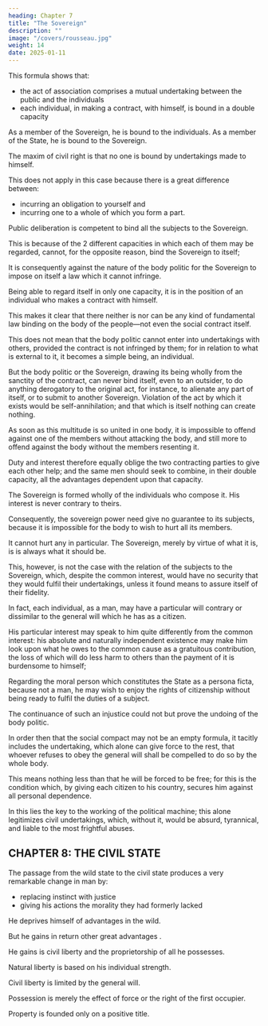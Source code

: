 ```yaml
---
heading: Chapter 7
title: "The Sovereign"
description: ""
image: "/covers/rousseau.jpg"
weight: 14
date: 2025-01-11
---
```



This formula shows that:
- the act of association comprises a mutual undertaking between the public and the individuals
- each individual, in making a contract, with himself, is bound in a double capacity

As a member of the Sovereign, he is bound to the individuals. As a member of the State, he is bound to the Sovereign.

The maxim of civil right is that no one is bound by undertakings made to himself.

This does not apply in this case because there is a great difference between:
- incurring an obligation to yourself and
- incurring one to a whole of which you form a part.


Public deliberation is competent to bind all the subjects to the Sovereign. 

This is because of the 2 different capacities in which each of them may be regarded, cannot, for the opposite reason, bind the Sovereign to itself; 

It is consequently against the nature of the body politic for the Sovereign to impose on itself a law which it cannot infringe. 

Being able to regard itself in only one capacity, it is in the position of an individual who makes a contract with himself.

This makes it clear that there neither is nor can be any kind of fundamental law binding on the body of the people—not even the social contract itself.

This does not mean that the body politic cannot enter into undertakings with others, provided the contract is not infringed by them; for in relation to what is external to it, it becomes a simple being, an individual.

But the body politic or the Sovereign, drawing its being wholly from the sanctity of the contract, can never bind itself, even to an outsider, to do anything derogatory to the original act, for instance, to alienate any part of itself, or to submit to another Sovereign. Violation of the act by which it exists would be self-annihilation; and that which is itself nothing can create nothing.

As soon as this multitude is so united in one body, it is impossible to offend against one of the members without attacking the body, and still more to offend against the body without the members resenting it. 

Duty and interest therefore equally oblige the two contracting parties to give each other help; and the same men should seek to combine, in their double capacity, all the advantages dependent upon that capacity.


The Sovereign is formed wholly of the individuals who compose it. His interest is never contrary to theirs.

Consequently, the sovereign power need give no guarantee to its subjects, because it is impossible for the body to wish to hurt all its members.

It cannot hurt any in particular. The Sovereign, merely by virtue of what it is, is is always what it should be.

This, however, is not the case with the relation of the subjects to the Sovereign, which, despite the common interest, would have no security that they would fulfil their undertakings, unless it found means to assure itself of their fidelity.

In fact, each individual, as a man, may have a particular will contrary or dissimilar to the general will which he has as a citizen.

His particular interest may speak to him quite differently from the common interest: his absolute and naturally independent existence may make him look upon what he owes to the common cause as a gratuitous contribution, the loss of which will do less harm to others than the payment of it is burdensome to himself;

Regarding the moral person which constitutes the State as a persona ficta, because not a man, he may wish to enjoy the rights of citizenship without being ready to fulfil the duties of a subject.

The continuance of such an injustice could not but prove the undoing of the body politic.

In order then that the social compact may not be an empty formula, it tacitly includes the undertaking, which alone can give force to the rest, that whoever refuses to obey the general will shall be compelled to do so by the whole body.

This means nothing less than that he will be forced to be free; for this is the condition which, by giving each citizen to his country, secures him against all personal dependence. 

In this lies the key to the working of the political machine; this alone legitimizes civil undertakings, which, without it, would be absurd, tyrannical, and liable to the most frightful abuses.


## CHAPTER 8: THE CIVIL STATE

The passage from the wild state to the civil state produces a very remarkable change in man by:
- replacing instinct with justice
- giving his actions the morality they had formerly lacked

<!-- Then only, when the voice of duty takes the place of physical impulses and right of appetite, does man, who so far had considered only himself, find that he is forced to act on different principles, and to consult his reason before listening to his inclinations.  -->

He deprives himself of advantages in the wild.

But he gains in return other great advantages .

<!-- , his faculties are so stimulated and developed, his ideas so extended, his feelings so ennobled, and his whole soul so uplifted, that, did not the abuses of this new condition often degrade him below that which he left, he would be bound to bless continually the happy moment which took him from it for ever, and, instead of a stupid and unimaginative animal, made him an intelligent being and a man. -->

<!-- Let us draw up the whole account in terms easily commensurable. What man loses by the social contract in his natural liberty and an unlimited right to everything he tries to get and succeeds in getting; what  -->

He gains is civil liberty and the proprietorship of all he possesses. 

<!-- If we are to avoid mistake in weighing one against the other, we must clearly distinguish  -->

Natural liberty is based on his individual strength.

Civil liberty is limited by the general will.

Possession is merely the effect of force or the right of the first occupier.

Property is founded only on a positive title.

<!-- We might, over and above all this, add, to what man acquires in the civil state, moral liberty, which alone makes him truly master of himself; for the mere impulse of appetite is slavery, while obedience to a law which we prescribe to ourselves is liberty. But I have already said too much on this head, and the philosophical meaning of the word liberty does not now concern us. -->


